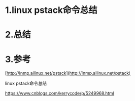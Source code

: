 # 1.linux pstack命令总结

# 2.总结

# 3.参考

[http://lnmp.ailinux.net/pstack](http://lnmp.ailinux.net/pstack)

linux pstack命令总结

https://www.cnblogs.com/kerrycode/p/5249968.html

